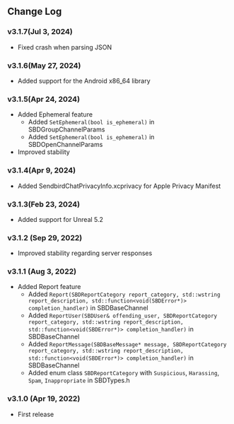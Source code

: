 ## Change Log

### v3.1.7(Jul 3, 2024)
* Fixed crash when parsing JSON

### v3.1.6(May 27, 2024)
* Added support for the Android x86_64 library

### v3.1.5(Apr 24, 2024)
* Added Ephemeral feature
  - Added `SetEphemeral(bool is_ephemeral)` in SBDGroupChannelParams
  - Added `SetEphemeral(bool is_ephemeral)` in SBDOpenChannelParams
* Improved stability

### v3.1.4(Apr 9, 2024)
* Added SendbirdChatPrivacyInfo.xcprivacy for Apple Privacy Manifest

### v3.1.3(Feb 23, 2024)
* Added support for Unreal 5.2

### v3.1.2 (Sep 29, 2022)
* Improved stability regarding server responses

### v3.1.1 (Aug 3, 2022)
* Added Report feature
  - Added `Report(SBDReportCategory report_category, std::wstring report_description, std::function<void(SBDError*)> completion_handler)` in SBDBaseChannel
  - Added `ReportUser(SBDUser& offending_user, SBDReportCategory report_category, std::wstring report_description, std::function<void(SBDError*)> completion_handler)` in SBDBaseChannel
  - Added `ReportMessage(SBDBaseMessage* message, SBDReportCategory report_category, std::wstring report_description, std::function<void(SBDError*)> completion_handler)` in SBDBaseChannel
  - Added enum class `SBDReportCategory` with `Suspicious`, `Harassing`, `Spam`, `Inappropriate` in SBDTypes.h

### v3.1.0 (Apr 19, 2022)
* First release
